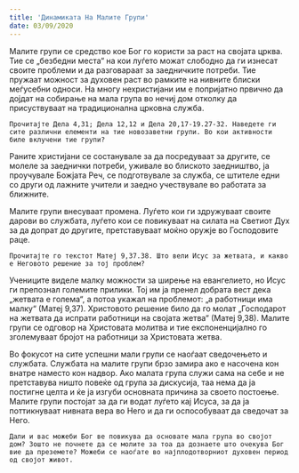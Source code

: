 ```yaml
---
title: 'Динамиката На Малите Групи'
date: 03/09/2020
---
```


Малите групи се средство кое Бог го користи за раст на својата црква. Тие се „безбедни места“ на кои луѓето можат слободно да ги изнесат своите проблеми и да разговараат за заедничките потреби. Тие пружаат можност за духовен раст во рамките на нивните блиски меѓусебни односи. На многу нехристијани им е попријатно првично да дојдат на собирање на мала група во нечиј дом отколку да присуствуваат на традиционална црковна служба.

`Прочитајте Дела 4,31; Дела 12,12 и Дела 20,17-19.27-32. Наведете ги сите различни елементи на тие новозаветни групи. Во кои активности биле вклучени тие групи?`

Раните христијани се состанувале за да посредуваат за другите, се молеле за заеднички потреби, уживале во блиското заедништво, ја проучувале Божјата Реч, се подготвувале за служба, се штителе едни со други од лажните учители и заедно учествувале во работата за ближните.

Малите групи внесуваат промена. Луѓето кои ги здружуваат своите дарови во службата, луѓето кои се повикуваат на силата на Светиот Дух за да допрат до другите, претставуваат моќно оружје во Господовите раце.

`Прочитајте го текстот Матеј 9,37.38. Што вели Исус за жетвата, и какво е Неговото решение за тој проблем?`

Учениците виделе малку можности за ширење на евангелието, но Исус ги препознал големите прилики. Тој им ја пренел добрата вест дека „жетвата е голема“, а потоа укажал на проблемот: „а работници има малку“ (Матеј 9,37). Христовото решение било да го молат „Господарот на жетвата да испрати работници на својата жетва“ (Матеј 9,38). Малите групи се одговор на Христовата молитва и тие експоненцијално го зголемуваат бројот на работници за Христовата жетва.

Во фокусот на сите успешни мали групи се наоѓаат сведочењето и службата. Службата на малите групи брзо замира ако е насочена кон внатре наместо кон надвор. Ако малата група служи сама на себе и не претставува ништо повеќе од група за дискусија, таа нема да ја постигне целта и ќе ја изгуби основната причина за своето постоење. Малите групи постојат за да ги водат луѓето кај Исуса, за да ја поттикнуваат нивната вера во Него и да ги оспособуваат да сведочат за Него.

`Дали и вас можеби Бог ве повикува да основате мала група во својот дом? Зошто не почнете да се молите за тоа да дознаете што очекува Бог вие да преземете? Можеби се наоѓате во најплодотворниот духовен период од својот живот.`